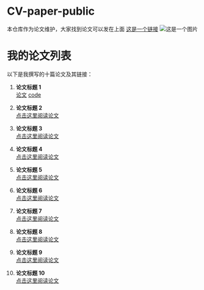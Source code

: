 # CV-paper-public
本仓库作为论文维护，大家找到论文可以发在上面
[这是一个链接](https://www.example.com)
![这是一个图片](https://www.example.com/image.png)
# 我的论文列表

以下是我撰写的十篇论文及其链接：

1. **论文标题 1**  
   [论文](https://example.com/paper1)       [code](https://example.com/paper1)

2. **论文标题 2**  
   [点击这里阅读论文](https://example.com/paper2)

3. **论文标题 3**  
   [点击这里阅读论文](https://example.com/paper3)

4. **论文标题 4**  
   [点击这里阅读论文](https://example.com/paper4)

5. **论文标题 5**  
   [点击这里阅读论文](https://example.com/paper5)

6. **论文标题 6**  
   [点击这里阅读论文](https://example.com/paper6)

7. **论文标题 7**  
   [点击这里阅读论文](https://example.com/paper7)

8. **论文标题 8**  
   [点击这里阅读论文](https://example.com/paper8)

9. **论文标题 9**  
   [点击这里阅读论文](https://example.com/paper9)

10. **论文标题 10**  
    [点击这里阅读论文](https://example.com/paper10)
